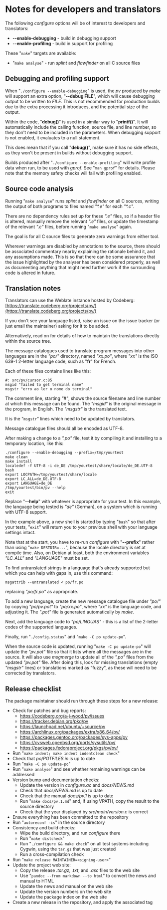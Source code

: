 # Notes for developers and translators

The following _configure_ options will be of interest to developers and
translators:

 * **--enable-debugging** - build in debugging support
 * **--enable-profiling** - build in support for profiling

These "`make`" targets are available:

 * "`make analyse`" - run _splint_ and _flawfinder_ on all C source files


## Debugging and profiling support

When "`./configure --enable-debugging`" is used, the _pv_ produced by _make_
will support an extra option, "**--debug FILE**", which will cause debugging
output to be written to *FILE*.  This is not recommended for production
builds due to the extra processing it introduces, and the potential size of
the output.

Within the code, "**debug()**" is used in a similar way to "**printf()**". 
It will automatically include the calling function, source file, and line
number, so they don't need to be included in the parameters.  When debugging
support is not enabled, it evaluates to a null statement.

This does mean that if you call "**debug()**", make sure it has no side
effects, as they won't be present in builds without debugging support.

Builds produced after "`./configure --enable-profiling`" will write profile
data when run, to be used with _gprof_.  See "`man gprof`" for details. 
Please note that the memory safety checks will fail with profiling enabled.


## Source code analysis

Running "`make analyse`" runs _splint_ and _flawfinder_ on all C sources,
writing the output of both programs to files named _"*.e"_ for each _"*.c"_.

There are no dependency rules set up for these _".e"_ files, so if a header
file is altered, manually remove the relevant _".e"_ files, or update the
timestamp of the relevant _".c"_ files, before running "`make analyse`"
again.

The goal is for all C source files to generate zero warnings from either
tool.

Wherever warnings are disabled by annotations to the source, there should be
associated commentary nearby explaining the rationale behind it, and any
assumptions made.  This is so that there can be some assurance that the
issue highlighted by the analyser has been considered properly, as well as
documenting anything that might need further work if the surrounding code is
altered in future.


## Translation notes

Translators can use the Weblate instance hosted by Codeberg:
[https://translate.codeberg.org/projects/pv/](https://translate.codeberg.org/projects/pv/)

If you don't see your language listed, raise an issue on the issue tracker
(or just email the maintainer) asking for it to be added.

Alternatively, read on for details of how to maintain the translations
directly within the source tree.

The message catalogues used to translate program messages into other
languages are in the _"po/"_ directory, named _"xx.po"_, where _"xx"_
is the ISO 639-1 2-letter language code, such as "**fr**" for French.

Each of these files contains lines like this:

    #: src/pv/cursor.c:85
    msgid "failed to get terminal name"
    msgstr "erro ao ler o nome do terminal"

The comment line, starting _"#"_, shows the source filename and line number
at which this message can be found.  The _"msgid"_ is the original message
in the program, in English.  The _"msgstr"_ is the translated text.

It is the "`msgstr`" lines which need to be updated by translators.

Message catalogue files should all be encoded as UTF-8.

After making a change to a _".po"_ file, test it by compiling it and
installing to a temporary location, like this:

    ./configure --enable-debugging --prefix=/tmp/yourtest
    make clean
    make install
    localedef -f UTF-8 -i de_DE /tmp/yourtest/share/locale/de_DE.UTF-8
    bash
    export LOCPATH=/tmp/yourtest/share/locale
    export LC_ALL=de_DE.UTF-8
    export LANGUAGE=de_DE
    /tmp/yourtest/bin/pv --help
    exit

Replace "**--help**" with whatever is appropriate for your test.  In this
example, the language being tested is _"de"_ (German), on a system which is
running with UTF-8 support.

In the example above, a new shell is started by typing "`bash`" so that
after your tests, "`exit`" will return you to your previous shell with your
language settings intact.

Note that at the start, you have to re-run _configure_ with "**--prefix**"
rather than using "`make DESTDIR=...`", because the locale directory is set
at compile time.  Also, on Debian at least, both the environment variables
_"LC_ALL"_ and _"LANGUAGE"_ must be set.

To find untranslated strings in a language that's already supported but
which you can help with gaps in, use this command:

    msgattrib --untranslated < po/fr.po

replacing _"po/fr.po"_ as appropriate.

To add a new language, create the new message catalogue file under _"po/"_
by copying _"po/pv.pot"_ to _"po/xx.po"_, where _"xx"_ is the language code,
and adjusting it.  The _".pot"_ file is generated automatically by _make_.

Next, add the language code to _"po/LINGUAS"_ - this is a list of the
2-letter codes of the supported languages.

Finally, run "`./config.status`" and "`make -C po update-po`".

When the source code is updated, running "`make -C po update-po`" will
update the _"pv.pot"_ file so that it lists where all the messages are in
the source.  It will also use _msgmerge_ to update all of the _".po"_ files
from the updated _"pv.pot"_ file.  After doing this, look for missing
translations (empty _"msgstr"_ lines) or translations marked as "fuzzy", as
these will need to be corrected by translators.


## Release checklist

The package maintainer should run through these steps for a new release:

 * Check for patches and bug reports:
   * <https://codeberg.org/a-j-wood/pv/issues>
   * <https://tracker.debian.org/pkg/pv>
   * <https://launchpad.net/ubuntu/+source/pv>
   * <https://archlinux.org/packages/extra/x86_64/pv/>
   * <https://packages.gentoo.org/packages/sys-apps/pv>
   * <https://cvsweb.openbsd.org/ports/sysutils/pv/>
   * <https://packages.fedoraproject.org/pkgs/pv/pv/>
 * Run "`make indent; make indent indentclean check`"
 * Check that _po/POTFILES.in_ is up to date
 * Run "`make -C po update-po`"
 * Run "`make analyse`" and see whether remaining warnings can be addressed
 * Version bump and documentation checks:
   * Update the version in _configure.ac_ and _docs/NEWS.md_
   * Check that _docs/NEWS.md_ is up to date
   * Check that the manual _docs/pv.1_ is up to date
   * Run "`make docs/pv.1.md`" and, if using VPATH, copy the result to the source directory
   * Check that the year displayed by _src/main/version.c_ is correct
 * Ensure everything has been committed to the repository
 * Run "`autoreconf -is`" in the source directory
 * Consistency and build checks:
   * Wipe the build directory, and run _configure_ there
   * Run "`make distcheck`"
   * Run "`./configure && make check`" on all test systems including Cygwin, using the `tar.gz` that was just created
   * Run a cross-compilation check
 * Run "`make release MAINTAINER=<signing-user>`"
 * Update the project web site:
   * Copy the release _.tar.gz_, _.txt_, and _.asc_ files to the web site
   * Use "`pandoc --from markdown --to html`" to convert the news and manual to HTML
   * Update the news and manual on the web site
   * Update the version numbers on the web site
   * Update the package index on the web site
 * Create a new release in the repository, and apply the associated tag

